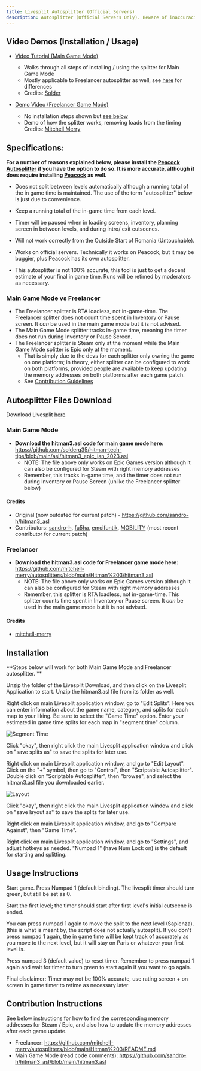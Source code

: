 ```yaml
---
title: Livesplit Autosplitter (Official Servers)
description: Autosplitter (Official Servers Only). Beware of inaccuracies.
---
```


## Video Demos (Installation / Usage)

- [Video Tutorial (Main Game Mode)](https://youtu.be/81oA4RHAQug)

  - Walks through all steps of installing / using the splitter for Main Game Mode
  - Mostly applicable to Freelancer autosplitter as well, see [here](livesplit_auto_official#main-game-mode-vs-freelancer) for differences
  - Credits: [Solder](https://github.com/solderq35)

- [Demo Video (Freelancer Game Mode)](https://youtu.be/S1nyeAB1da4)
  - No installation steps shown but [see below](livesplit_auto_official#freelancer)
  - Demo of how the splitter works, removing loads from the timing
    Credits: [Mitchell Merry](https://github.com/mitchell-merry)

## Specifications:

**For a number of reasons explained below, please install the [Peacock Autosplitter](https://www.speedrun.com/hitman_3/guide/vamms) if you have the option to do so. It is more accurate, although it does require installing [Peacock](https://thepeacockproject.org/wiki/intel/) as well.**

- Does not split between levels automatically although a running total of the in game time is maintained. The use of the term "autosplitter" below is just due to convenience.

- Keep a running total of the in-game time from each level.

- Timer will be paused when in loading screens, inventory, planning screen in between levels, and during intro/ exit cutscenes.

- Will not work correctly from the Outside Start of Romania (Untouchable).

- Works on official servers. Technically it works on Peacock, but it may be buggier, plus Peacock has its own autosplitter.

- This autosplitter is not 100% accurate, this tool is just to get a decent estimate of your final in game time. Runs will be retimed by moderators as necessary.

### Main Game Mode vs Freelancer

- The Freelancer splitter is RTA loadless, not in-game-time. The Freelancer splitter does not count time spent in Inventory or Pause screen. It _can_ be used in the main game mode but it is not advised.
- The Main Game Mode splitter tracks in-game time, meaning the timer does not run during Inventory or Pause Screen.
- The Freelancer splitter is Steam only at the moment while the Main Game Mode splitter is Epic only at the moment.
  - That is simply due to the devs for each splitter only owning the game on one platform; in theory, either splitter can be configured to work on both platforms, provided people are available to keep updating the memory addresses on both platforms after each game patch.
  - See [Contribution Guidelines](livesplit_auto_official#contribution-instructions)

## Autosplitter Files Download

Download Livesplit [here](https://livesplit.org/downloads/)

### Main Game Mode

- **Download the hitman3.asl code for main game mode here:** https://github.com/solderq35/hitman-tech-tips/blob/main/asl/hitman3_epic_jan_2023.asl
  - NOTE: The file above only works on Epic Games version although it can also be configured for Steam with right memory addresses
  - Remember, this tracks in-game time, and the timer does not run during Inventory or Pause Screen (unlike the Freelancer splitter below)

#### Credits

- Original (now outdated for current patch) - https://github.com/sandro-h/hitman3_asl
- Contributors: [sandro-h](https://github.com/sandro-h), [fu5ha](https://github.com/fu5ha), [emcifuntik](https://github.com/emcifuntik), [MOBILITY](https://www.speedrun.com/user/MOB1LITY) (most recent contributor for current patch)

### Freelancer

- **Download the hitman3.asl code for Freelancer game mode here:** https://github.com/mitchell-merry/autosplitters/blob/main/Hitman%203/hitman3.asl
  - NOTE: The file above only works on Epic Games version although it can also be configured for Steam with right memory addresses
  - Remember, this splitter is RTA loadless, not in-game-time. This splitter counts time spent in Inventory or Pause screen. It _can_ be used in the main game mode but it is not advised.

#### Credits

- [mitchell-merry](https://github.com/mitchell-merry/autosplitters/tree/main/Hitman%203)

## Installation

**Steps below will work for both Main Game Mode and Freelancer autosplitter. **

Unzip the folder of the Livesplit Download, and then click on the Livesplit Application to start. Unzip the hitman3.asl file from its folder as well.

Right click on main Livesplit application window, go to "Edit Splits". Here you can enter information about the game name, category, and splits for each map to your liking. Be sure to select the "Game Time" option. Enter your estimated in game time splits for each map in "segment time" column.

![Segment Time](https://i.ibb.co/TrJWrq5/splitsedit.png)

Click "okay", then right click the main Livesplit application window and click on "save splits as" to save the splits for later use.

Right click on main Livesplit application window, and go to "Edit Layout". Click on the "+" symbol, then go to "Control", then "Scriptable Autosplitter". Double click on "Scriptable Autosplitter", then "browse", and select the hitman3.asl file you downloaded earlier.

![Layout](https://i.ibb.co/Mn4qC8w/editlayout.png)

Click "okay", then right click the main Livesplit application window and click on "save layout as" to save the splits for later use.

Right click on main Livesplit application window, and go to "Compare Against", then "Game Time".

Right click on main Livesplit application window, and go to "Settings", and adjust hotkeys as needed. "Numpad 1" (have Num Lock on) is the default for starting and splitting.

## Usage Instructions

Start game. Press Numpad 1 (default binding). The livesplit timer should turn green, but still be set as 0.

Start the first level; the timer should start after first level's initial cutscene is ended.

You can press numpad 1 again to move the split to the next level (Sapienza). (this is what is meant by, the script does not actually autosplit). If you don't press numpad 1 again, the in game time will be kept track of accurately as you move to the next level, but it will stay on Paris or whatever your first level is.

Press numpad 3 (default value) to reset timer. Remember to press numpad 1 again and wait for timer to turn green to start again if you want to go again.

Final disclaimer: Timer may not be 100% accurate, use rating screen + on screen in game timer to retime as necessary later

## Contribution Instructions

See below instructions for how to find the corresponding memory addresses for Steam / Epic, and also how to update the memory addresses after each game update.

- Freelancer: https://github.com/mitchell-merry/autosplitters/blob/main/Hitman%203/README.md
- Main Game Mode (read code comments): https://github.com/sandro-h/hitman3_asl/blob/main/hitman3.asl

